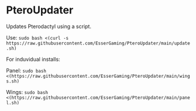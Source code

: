 # PteroUpdater
Updates Pterodactyl using a script.

Use: `sudo bash <(curl -s https://raw.githubusercontent.com/EsserGaming/PteroUpdater/main/update.sh)`

For induvidual installs:

Panel: `sudo bash <(https://raw.githubusercontent.com/EsserGaming/PteroUpdater/main/wings.sh)`

Wings: `sudo bash <(https://raw.githubusercontent.com/EsserGaming/PteroUpdater/main/panel.sh)`
